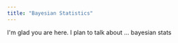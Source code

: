 ```yaml
---
title: "Bayesian Statistics"
---
```


I'm glad you are here. I plan to talk about ... bayesian stats
